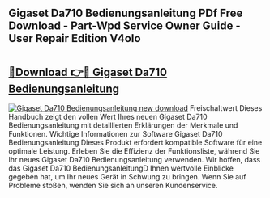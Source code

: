 ## Gigaset Da710 Bedienungsanleitung PDf Free Download - Part-Wpd Service Owner Guide - User Repair Edition V4oIo

# <h2><a href="http://df3yvx.blite.top/?on=Gigaset+Da710+Bedienungsanleitung">🔗Download 👉🔴 Gigaset Da710 Bedienungsanleitung</a></h2>

[![Gigaset Da710 Bedienungsanleitung new download](https://i.imgur.com/lujVjoI.png)](http://df3yvx.blite.top/?on=Gigaset+Da710+Bedienungsanleitung)
Freischaltwert Dieses Handbuch zeigt den vollen Wert Ihres neuen Gigaset Da710 Bedienungsanleitung mit detaillierten Erklärungen der Merkmale und Funktionen. Wichtige Informationen zur Software Gigaset Da710 Bedienungsanleitung Dieses Produkt erfordert kompatible Software für eine optimale Leistung. Erleben Sie die Effizienz der Funktionsliste, während Sie Ihr neues Gigaset Da710 Bedienungsanleitung verwenden. Wir hoffen, dass das Gigaset Da710 BedienungsanleitungD Ihnen wertvolle Einblicke gegeben hat, um Ihr neues Gerät in Schwung zu bringen. Wenn Sie auf Probleme stoßen, wenden Sie sich an unseren Kundenservice.
